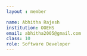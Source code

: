 ```yaml
--- 
layout : member 

name: Abhitha Rajesh
institution: OOEHS
email: abhitha2005@gmail.com
class: 10
role: Software Developer 
--- 
```

